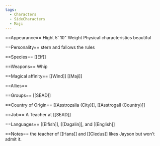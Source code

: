 ```yaml
---
tags:
  - Characters
  - SideCharacters
  - Maji
---
```

==Appearance==
Hight 5' 10"
Weight
Physical characteristics
beautiful

==Personality==
stern and fallows the rules

==Species==
[[Elf]]

==Weapons==
Whip

==Magical affinity==
[[Wind]] [[Maji]]

==Allies==

==Groups==
[[SEAD]]

==Country of Origin==
[[Asstrozalia (City)]], [[Asstrogall (Country)]]

==Job==
A Teacher at [[SEAD]]

==Languages==
[[Elfish]], [[Dagalin]], and [[English]]

==Notes==
the teacher of [[Hans]] and [[Cledus]]
likes Jayson but won't admit it.


